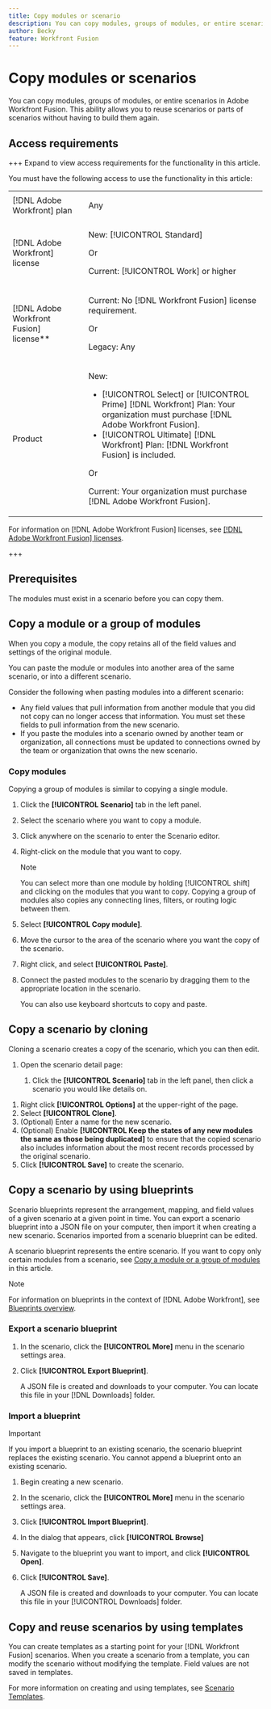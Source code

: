 ```yaml
---
title: Copy modules or scenario
description: You can copy modules, groups of modules, or entire scenarios in Adobe Workfront Fusion. This ability allows you to reuse scenarios or parts of scenarios without having to build them again.
author: Becky
feature: Workfront Fusion
---
```

# Copy modules or scenarios

<!--EDIT ME-->

<!--This is not working as of Nov 1, 2024-->

You can copy modules, groups of modules, or entire scenarios in Adobe Workfront Fusion. This ability allows you to reuse scenarios or parts of scenarios without having to build them again.

## Access requirements

+++ Expand to view access requirements for the functionality in this article.

You must have the following access to use the functionality in this article:

<table style="table-layout:auto">
 <col> 
 <col> 
 <tbody> 
  <tr> 
   <td role="rowheader">[!DNL Adobe Workfront] plan</td> 
   <td> <p>Any</p> </td> 
  </tr> 
  <tr data-mc-conditions=""> 
   <td role="rowheader">[!DNL Adobe Workfront] license</td> 
   <td> <p>New: [!UICONTROL Standard]</p><p>Or</p><p>Current: [!UICONTROL Work] or higher</p> </td> 
  </tr> 
  <tr> 
   <td role="rowheader">[!DNL Adobe Workfront Fusion] license**</td> 
   <td>
   <p>Current: No [!DNL Workfront Fusion] license requirement.</p>
   <p>Or</p>
   <p>Legacy: Any </p>
   </td> 
  </tr> 
  <tr> 
   <td role="rowheader">Product</td> 
   <td>
   <p>New:</p> <ul><li>[!UICONTROL Select] or [!UICONTROL Prime] [!DNL Workfront] Plan: Your organization must purchase [!DNL Adobe Workfront Fusion].</li><li>[!UICONTROL Ultimate] [!DNL Workfront] Plan: [!DNL Workfront Fusion] is included.</li></ul>
   <p>Or</p>
   <p>Current: Your organization must purchase [!DNL Adobe Workfront Fusion].</p>
   </td> 
  </tr>
 </tbody> 
</table>

<!--For more detail about the information in this table, see [Access requirements in Workfront documentation](/help/quicksilver/administration-and-setup/add-users/access-levels-and-object-permissions/access-level-requirements-in-documentation.md).-->

For information on [!DNL Adobe Workfront Fusion] licenses, see [[!DNL Adobe Workfront Fusion] licenses](/help/workfront-fusion/set-up-and-manage-workfront-fusion/licensing-operations-overview/license-automation-vs-integration.md).

+++

## Prerequisites

The modules must exist in a scenario before you can copy them.

## Copy a module or a group of modules

When you copy a module, the copy retains all of the field values and settings of the original module.

You can paste the module or modules into another area of the same scenario, or into a different scenario.

Consider the following when pasting modules into a different scenario:

* Any field values that pull information from another module that you did not copy can no longer access that information. You must set these fields to pull information from the new scenario.
* If you paste the modules into a scenario owned by another team or organization, all connections must be updated to connections owned by the team or organization that owns the new scenario.

### Copy modules

Copying a group of modules is similar to copying a single module.

1. Click the **[!UICONTROL Scenario]** tab in the left panel.
1. Select the scenario where you want to copy a module.
1. Click anywhere on the scenario to enter the Scenario editor.
1. Right-click on the module that you want to copy.

   >[!NOTE]
   >
   >You can select more than one module by holding [!UICONTROL shift] and clicking on the modules that you want to copy. Copying a group of modules also copies any connecting lines, filters, or routing logic between them.

1. Select **[!UICONTROL Copy module]**.
1. Move the cursor to the area of the scenario where you want the copy of the scenario.
1. Right click, and select **[!UICONTROL Paste]**.
1. Connect the pasted modules to the scenario by dragging them to the appropriate location in the scenario.

   You can also use keyboard shortcuts to copy and paste.

## Copy a scenario by cloning

Cloning a scenario creates a copy of the scenario, which you can then edit.

1. Open the scenario detail page:

   1. Click the **[!UICONTROL Scenario]** tab in the left panel, then click a scenario you would like details on.

<!--      Or

      If you are working on the scenario in the the scenario editor, click the left arrow ![](assets/exit-editing-arrow.png) near the upper-left corner of the window.-->

1. Right click **[!UICONTROL Options]** at the upper-right of the page.
1. Select **[!UICONTROL Clone]**.
1. (Optional) Enter a name for the new scenario.
1. (Optional) Enable **[!UICONTROL Keep the states of any new modules the same as those being duplicated]** to ensure that the copied scenario also includes information about the most recent records processed by the original scenario.
1. Click **[!UICONTROL Save]** to create the scenario.

## Copy a scenario by using blueprints

Scenario blueprints represent the arrangement, mapping, and field values of a given scenario at a given point in time. You can export a scenario blueprint into a JSON file on your computer, then import it when creating a new scenario. Scenarios imported from a scenario blueprint can be edited.

A scenario blueprint represents the entire scenario. If you want to copy only certain modules from a scenario, see [Copy a module or a group of modules](#copy-a-module-or-a-group-of-modules) in this article.

>[!NOTE]
>
>For information on blueprints in the context of [!DNL Adobe Workfront], see [Blueprints overview](../../administration-and-setup/blueprints/blueprints-overview.md).

### Export a scenario blueprint

1. In the scenario, click the **[!UICONTROL More]** menu in the scenario settings area.
1. Click **[!UICONTROL Export Blueprint]**.

   A JSON file is created and downloads to your computer. You can locate this file in your [!DNL Downloads] folder.

### Import a blueprint

>[!IMPORTANT]
>
>If you import a blueprint to an existing scenario, the scenario blueprint replaces the existing scenario. You cannot append a blueprint onto an existing scenario.

1. Begin creating a new scenario.
1. In the scenario, click the **[!UICONTROL More]** menu in the scenario settings area.
1. Click **[!UICONTROL Import Blueprint]**.
1. In the dialog that appears, click **[!UICONTROL Browse]**
1. Navigate to the blueprint you want to import, and click **[!UICONTROL Open]**.
1. Click **[!UICONTROL Save]**.

   A JSON file is created and downloads to your computer. You can locate this file in your [!UICONTROL Downloads] folder.

## Copy and reuse scenarios by using templates

You can create templates as a starting point for your [!DNL Workfront Fusion] scenarios. When you create a scenario from a template, you can modify the scenario without modifying the template. Field values are not saved in templates.

For more information on creating and using templates, see [Scenario Templates](../../workfront-fusion/scenarios/templates/fusion-templates.md).
